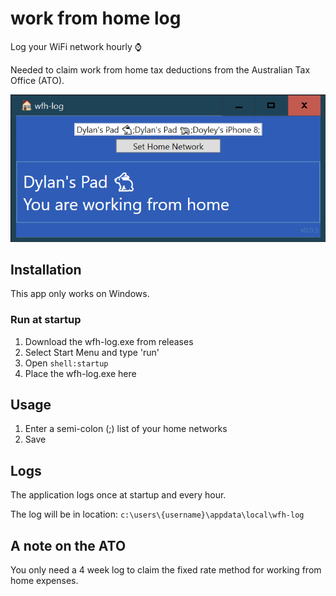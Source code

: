 # work from home log
Log your WiFi network hourly ⌚

Needed to claim work from home tax deductions from the Australian Tax Office (ATO).

![The work from home logbook app](docs/example.png)

## Installation
This app only works on Windows.

### Run at startup
1. Download the wfh-log.exe from releases
2. Select Start Menu and type 'run'
3. Open `shell:startup`
4. Place the wfh-log.exe here

## Usage
1. Enter a semi-colon (;) list of your home networks
2. Save

## Logs
The application logs once at startup and every hour.

The log will be in location:
`c:\users\{username}\appdata\local\wfh-log`

## A note on the ATO
You only need a 4 week log to claim the fixed rate method for working from home expenses.

